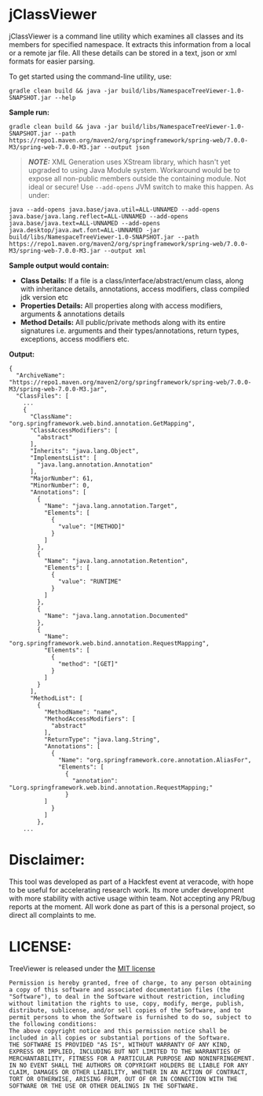 # jClassViewer

jClassViewer is a command line utility which examines all classes and its members for specified namespace. It extracts this information from a local or a remote jar file. All these details can be stored in a text, json or xml formats for easier parsing.


To get started using the command-line utility, use:

```
gradle clean build && java -jar build/libs/NamespaceTreeViewer-1.0-SNAPSHOT.jar --help
```

**Sample run:**

```
gradle clean build && java -jar build/libs/NamespaceTreeViewer-1.0-SNAPSHOT.jar --path https://repo1.maven.org/maven2/org/springframework/spring-web/7.0.0-M3/spring-web-7.0.0-M3.jar --output json
```

> **_NOTE:_**  XML Generation uses XStream library, which hasn't yet upgraded to using Java Module system. Workaround would be to expose all non-public members outside the containing module. Not ideal or secure! Use `--add-opens` JVM switch to make this happen. As under:

```
java --add-opens java.base/java.util=ALL-UNNAMED --add-opens java.base/java.lang.reflect=ALL-UNNAMED --add-opens java.base/java.text=ALL-UNNAMED --add-opens java.desktop/java.awt.font=ALL-UNNAMED -jar build/libs/NamespaceTreeViewer-1.0-SNAPSHOT.jar --path https://repo1.maven.org/maven2/org/springframework/spring-web/7.0.0-M3/spring-web-7.0.0-M3.jar --output xml
```

**Sample output would contain:**

* **Class Details:** If a file is a class/interface/abstract/enum class, along with inheritance details, annotations, access modifiers, class compiled jdk version etc
* **Properties Details:** All properties along with access modifiers, arguments & annotations details
* **Method Details:** All public/private methods along with its entire signatures i.e. arguments and their types/annotations, return types, exceptions, access modifiers etc.

**Output:**

```
{
  "ArchiveName": "https://repo1.maven.org/maven2/org/springframework/spring-web/7.0.0-M3/spring-web-7.0.0-M3.jar",
  "ClassFiles": [
    ...
    {
      "ClassName": "org.springframework.web.bind.annotation.GetMapping",
      "ClassAccessModifiers": [
        "abstract"
      ],    
      "Inherits": "java.lang.Object",
      "ImplementsList": [
        "java.lang.annotation.Annotation"
      ],  
      "MajorNumber": 61,
      "MinorNumber": 0,
      "Annotations": [
        { 
          "Name": "java.lang.annotation.Target",
          "Elements": [
            { 
              "value": "[METHOD]"
            }
          ] 
        },    
        {     
          "Name": "java.lang.annotation.Retention",
          "Elements": [
            {
              "value": "RUNTIME"
            }
          ]
        },  
        { 
          "Name": "java.lang.annotation.Documented"
        },
        {
          "Name": "org.springframework.web.bind.annotation.RequestMapping",
          "Elements": [
            {
              "method": "[GET]"
            }
          ]
        }
      ],
      "MethodList": [
        {
          "MethodName": "name",
          "MethodAccessModifiers": [
            "abstract"
          ],
          "ReturnType": "java.lang.String",
          "Annotations": [
            {
              "Name": "org.springframework.core.annotation.AliasFor",
              "Elements": [
                {
                  "annotation": "Lorg.springframework.web.bind.annotation.RequestMapping;"
                }
	      ]
            }
          ]
        },
	...
```

# Disclaimer:
This tool was developed as part of a Hackfest event at veracode, with hope to be useful for accelerating research work. Its more under development with more stability with active usage within team. Not accepting any PR/bug reports at the moment. All work done as part of this is a personal project, so direct all complaints to me.

# LICENSE:

TreeViewer is released under the [MIT license](https://opensource.org/licenses/MIT)

```
Permission is hereby granted, free of charge, to any person obtaining a copy of this software and associated documentation files (the "Software"), to deal in the Software without restriction, including without limitation the rights to use, copy, modify, merge, publish, distribute, sublicense, and/or sell copies of the Software, and to permit persons to whom the Software is furnished to do so, subject to the following conditions:
The above copyright notice and this permission notice shall be included in all copies or substantial portions of the Software.
THE SOFTWARE IS PROVIDED "AS IS", WITHOUT WARRANTY OF ANY KIND, EXPRESS OR IMPLIED, INCLUDING BUT NOT LIMITED TO THE WARRANTIES OF MERCHANTABILITY, FITNESS FOR A PARTICULAR PURPOSE AND NONINFRINGEMENT. IN NO EVENT SHALL THE AUTHORS OR COPYRIGHT HOLDERS BE LIABLE FOR ANY CLAIM, DAMAGES OR OTHER LIABILITY, WHETHER IN AN ACTION OF CONTRACT, TORT OR OTHERWISE, ARISING FROM, OUT OF OR IN CONNECTION WITH THE SOFTWARE OR THE USE OR OTHER DEALINGS IN THE SOFTWARE.
```

